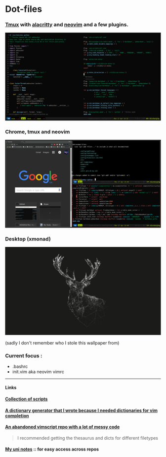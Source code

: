 
# Dot-files 

### [Tmux](https://github.com/tmux/tmux) with [alacritty](https://github.com/jwilm/alacritty) and [neovim](https://neovim.io/) and a few plugins.

![Alt text](Pictures/tmux-nvim.png?raw=true "Tmux Setup")

### Chrome, tmux and neovim

![Alt text](Pictures/chrome-nvim-tmux.png?raw=true "Chrome and neovim")

### Desktop (xmonad)

![Alt text](Pictures/desktop.png?raw=true "desktop") 

(sadly I don't remember who I stole this wallpaper from)

### Current focus : 

- .bashrc
- init.vim aka neovim vimrc

--------------------------------------------------------------------

#### Links


#### [Collection of scripts](https://github.com/nl253/Scripts)

#### [A dictionary generator that I wrote because I needed dictionaries for vim completion](https://github.com/nl253/DictGen)

#### [An abandoned vimscript repo with a lot of messy code](https://github.com/nl253/VimScript)

> I recommended getting the thesaurus and dicts for different filetypes 

#### [My uni notes](https://github.com/nl253/Notes) :: for easy access across repos
 




